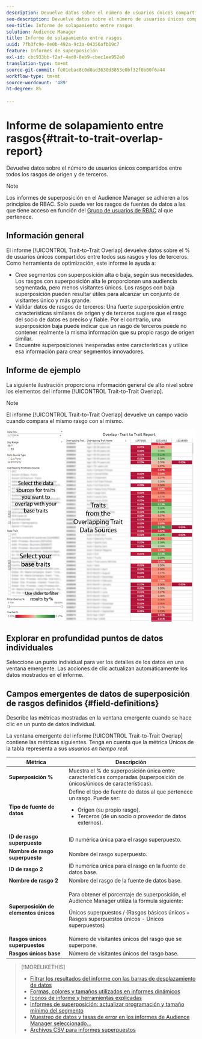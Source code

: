 ```yaml
---
description: Devuelve datos sobre el número de usuarios únicos compartidos entre todos los rasgos de origen y de terceros.
seo-description: Devuelve datos sobre el número de usuarios únicos compartidos entre todos los rasgos de origen y de terceros.
seo-title: Informe de solapamiento entre rasgos
solution: Audience Manager
title: Informe de solapamiento entre rasgos
uuid: 7fb3fc9e-0e0b-492a-9c3a-04356afb19c7
feature: Informes de superposición
exl-id: cbc933bb-f2af-4ad0-8eb9-cbec1ee952e0
translation-type: tm+mt
source-git-commit: fe01ebac8c0d0ad3630d3853e0bf32f0b00f6a44
workflow-type: tm+mt
source-wordcount: '489'
ht-degree: 8%

---
```


# Informe de solapamiento entre rasgos{#trait-to-trait-overlap-report}

Devuelve datos sobre el número de usuarios únicos compartidos entre todos los rasgos de origen y de terceros.

>[!NOTE]
>
>Los informes de superposición en el Audience Manager se adhieren a los principios de RBAC. Solo puede ver los rasgos de fuentes de datos a las que tiene acceso en función del [Grupo de usuarios de RBAC](/help/using/features/administration/administration-overview.md) al que pertenece.

<!-- 

c_overlap_reports.xml

 -->

## Información general

El informe [!UICONTROL Trait-to-Trait Overlap] devuelve datos sobre el % de usuarios únicos compartidos entre todos sus rasgos y los de terceros. Como herramienta de optimización, este informe le ayuda a:

* Cree segmentos con superposición alta o baja, según sus necesidades. Los rasgos con superposición alta le proporcionan una audiencia segmentada, pero menos visitantes únicos. Los rasgos con baja superposición pueden resultar útiles para alcanzar un conjunto de visitantes único y más grande.
* Validar datos de rasgos de terceros: Una fuerte superposición entre características similares de origen y de terceros sugiere que el rasgo del socio de datos es preciso y fiable. Por el contrario, una superposición baja puede indicar que un rasgo de terceros puede no contener realmente la misma información que su propio rasgo de origen similar.
* Encuentre superposiciones inesperadas entre características y utilice esa información para crear segmentos innovadores.

## Informe de ejemplo

La siguiente ilustración proporciona información general de alto nivel sobre los elementos del informe [!UICONTROL Trait-to-Trait Overlap].

>[!NOTE]
>
>El informe [!UICONTROL Trait-to-Trait Overlap] devuelve un campo vacío cuando compara el mismo rasgo con sí mismo.

![](assets/trait-to-trait-overlap.png)

## Explorar en profundidad puntos de datos individuales

Seleccione un punto individual para ver los detalles de los datos en una ventana emergente. Las acciones de clic actualizan automáticamente los datos mostrados en el informe.

## Campos emergentes de datos de superposición de rasgos definidos {#field-definitions}

Describe las métricas mostradas en la ventana emergente cuando se hace clic en un punto de datos individual.

<!-- 

r_t2t_data_pop.xml

 -->

La ventana emergente del informe [!UICONTROL Trait-to-Trait Overlap] contiene las métricas siguientes. Tenga en cuenta que la métrica Únicos de la tabla representa a sus *usuarios en tiempo real*.

<table id="table_A2A0CFC47C1A404994B82E6630E711A2"> 
 <thead> 
  <tr> 
   <th colname="col1" class="entry"> Métrica </th> 
   <th colname="col2" class="entry"> Descripción </th> 
  </tr>
 </thead>
 <tbody> 
  <tr> 
   <td colname="col1"><b><span class="wintitle"> Superposición %</span></b> </td> 
   <td colname="col2"> Muestra el % de superposición única entre características comparadas (superposición de únicos/únicos de características). </td> 
  </tr> 
  <tr> 
   <td colname="col1"><b><span class="wintitle"> Tipo de fuente de datos</span></b> </td> 
   <td colname="col2">Define el tipo de fuente de datos al que pertenece un rasgo. Puede ser: 
    <ul id="ul_0477C04A33FD4F5D998B98984E6554D3"> 
     <li id="li_50FCA48EDB5843AB8FB6C34ED2C0067D">Origen (su propio rasgo). </li> 
     <li id="li_4F6148EDAEFE43FA8D505944E9FE3855">Terceros (de un socio o proveedor de datos externos). </li> 
    </ul> </td> 
  </tr> 
  <tr> 
   <td colname="col1"><b><span class="wintitle"> ID de rasgo superpuesto</span></b> </td> 
   <td colname="col2"> ID numérica única para el rasgo superpuesto. </td> 
  </tr> 
  <tr> 
   <td colname="col1"><b><span class="wintitle"> Nombre de rasgo superpuesto</span></b> </td> 
   <td colname="col2"> Nombre del rasgo superpuesto. </td> 
  </tr>
    <tr> 
   <td colname="col1"><b><span class="wintitle"> ID de rasgo 2</span></b> </td> 
   <td colname="col2"> ID numérica única para el rasgo en la fuente de datos base. </td> 
  </tr> 
  <tr> 
   <td colname="col1"><b><span class="wintitle"> Nombre de rasgo 2</span></b> </td> 
   <td colname="col2"> Nombre del rasgo de la fuente de datos base. </td> 
  </tr> 
  <tr> 
   <td colname="col1"><b><span class="wintitle"> Superposición de elementos únicos</span></b> </td> 
   <td colname="col2"> <p>Para obtener el porcentaje de superposición, el Audience Manager utiliza la fórmula siguiente:</p> <p>Únicos superpuestos / (Rasgos básicos únicos + Rasgos superpuestos únicos - Únicos superpuestos)</p> </td> 
  </tr> 
  <tr> 
   <td colname="col1"><b><span class="wintitle"> Rasgos únicos superpuestos</span></b> </td> 
   <td colname="col2"> Número de visitantes únicos del rasgo que se superpone. </td> 
  </tr> 
    <tr> 
   <td colname="col1"><b><span class="wintitle"> Rasgos únicos base</span></b> </td> 
   <td colname="col2"> Número de visitantes únicos del rasgo base. </td> 
  </tr> 
 </tbody> 
</table>

>[!MORELIKETHIS]
>
>* [Filtrar los resultados del informe con las barras de desplazamiento de datos](../../reporting/dynamic-reports/data-sliders.md)
>* [Formas, colores y tamaños utilizados en informes dinámicos](../../reporting/dynamic-reports/interactive-report-technology.md#shapes-colors-sizes)
>* [Iconos de informe y herramientas explicadas](../../reporting/dynamic-reports/interactive-report-technology.md#icons-tools-explained)
>* [Informes de superposición: actualizar programación y tamaño mínimo del segmento](../../reporting/dynamic-reports/overlap-minimum-segment-size.md)
>* [Muestreo de datos y tasas de error en los informes de Audience Manager seleccionado...](../../reporting/report-sampling.md)
>* [Archivos CSV para informes superpuestos](../../reporting/dynamic-reports/overlap-csv-files.md)

